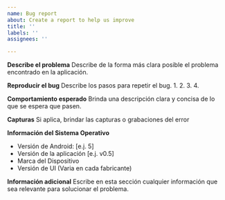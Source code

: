 ```yaml
---
name: Bug report
about: Create a report to help us improve
title: ''
labels: ''
assignees: ''

---
```


**Describe el problema**
Describe de la forma más clara posible el problema encontrado en la aplicación.

**Reproducir el bug**
Describe los pasos para repetir el bug.
1.
2.
3.
4.

**Comportamiento esperado**
Brinda una descripción clara y concisa de lo que se espera que pasen.

**Capturas**
Si aplica, brindar las capturas o grabaciones del error

**Información del Sistema Operativo**
 - Versión de Android: [e.j. 5]
 - Versión de la aplicación [e.j. v0.5]
 - Marca del Dispositivo
 - Versión de UI (Varia en cada fabricante)


**Información adicional**
Escribe en esta sección cualquier información que sea relevante para solucionar el problema.
